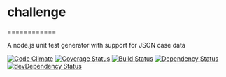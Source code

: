 # challenge
============

A node.js unit test generator with support for JSON case data

[![Code Climate](https://codeclimate.com/github/jasonhillier/challenge/badges/gpa.svg)](https://codeclimate.com/github/jasonhillier/challenge)
[![Coverage Status](https://codeclimate.com/github/jasonhillier/challenge/badges/coverage.svg)](https://codeclimate.com/github/jasonhillier/challenge)
[![Build Status](https://travis-ci.org/jasonhillier/challenge.svg?branch=master)](https://codeclimate.com/github/jasonhillier/challenge)
[![Dependency Status](https://david-dm.org/jasonhillier/challenge.svg)](https://david-dm.org/jasonhillier/challenge)
[![devDependency Status](https://david-dm.org/jasonhillier/challenge/dev-status.svg)](https://david-dm.org/jasonhillier/challenge#info=devDependencies)
